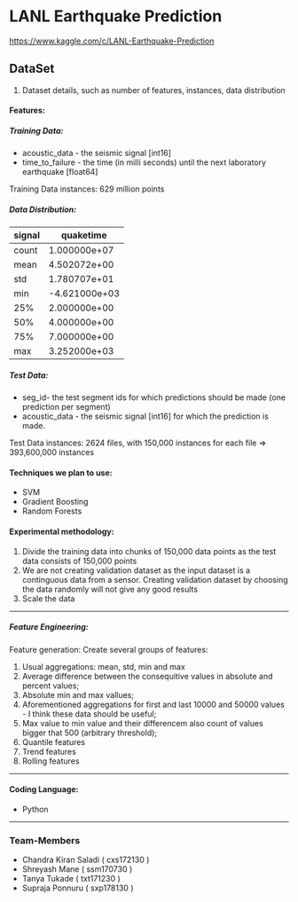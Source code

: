 # LANL Earthquake Prediction
https://www.kaggle.com/c/LANL-Earthquake-Prediction

## DataSet

1.	Dataset details, such as number of features, instances, data distribution

#### Features:
##### Training Data:
 * acoustic_data - the seismic signal [int16]
 * time_to_failure - the time (in milli seconds) until the next laboratory earthquake [float64]

Training Data instances: 629 million points 

##### Data Distribution:

signal |	quaketime
--- | --- 
count| 1.000000e+07	 |  1.000000e+07
mean | 4.502072e+00  |	5.183598e+00
std	 | 1.780707e+01	 |  5.091286e+00
min	 | -4.621000e+03 |	7.954798e-04
25%	 | 2.000000e+00	 |  6.498971e-01
50%	 | 4.000000e+00	 |  1.298899e+00
75%	 | 7.000000e+00	 |  1.089170e+01
max	 | 3.252000e+03	 |  1.154080e+01

 ##### Test Data:

* seg_id- the test segment ids for which predictions should be made (one prediction per segment)
* acoustic_data - the seismic signal [int16] for which the prediction is made.

Test Data instances: 2624 files, with 150,000 instances for each file => 393,600,000 instances

#### Techniques we plan to use: 
* SVM
* Gradient Boosting
* Random Forests

#### Experimental methodology: 
1) Divide the training data into chunks of 150,000 data points as the test data consists of 150,000 points
2) We are not creating validation dataset as the input dataset is a continguous data from a sensor. Creating validation dataset by choosing the data randomly will not give any good results
3) Scale the data

***
##### Feature Engineering: 
Feature generation: Create several groups of features:

1) Usual aggregations: mean, std, min and max
2) Average difference between the consequitive values in absolute and percent values;
3) Absolute min and max vallues;
4) Aforementioned aggregations for first and last 10000 and 50000 values - I think these data should be useful;
5) Max value to min value and their differencem also count of values bigger that 500 (arbitrary threshold);
6) Quantile features
7) Trend features
8) Rolling features
***

#### Coding Language:
 * Python

--- 
### Team-Members
* Chandra Kiran Saladi ( cxs172130 )
* Shreyash Mane ( ssm170730 )
* Tanya Tukade ( txt171230 )
* Supraja Ponnuru ( sxp178130 )